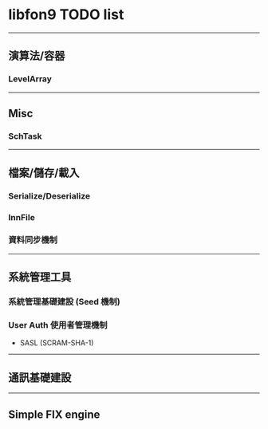 libfon9 TODO list
=======================

---------------------------------------
## 演算法/容器
### LevelArray
---------------------------------------
## Misc
### SchTask
---------------------------------------
## 檔案/儲存/載入
### Serialize/Deserialize
### InnFile
### 資料同步機制
---------------------------------------
## 系統管理工具
### 系統管理基礎建設 (Seed 機制)
### User Auth 使用者管理機制
  * SASL (SCRAM-SHA-1)
---------------------------------------
## 通訊基礎建設
---------------------------------------
## Simple FIX engine
